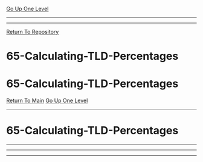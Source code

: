 [Go Up One Level](https://github.com/DigitalWarrior/piholeparser/blob/master/RecentRunLogs/TopLevelScripts/.md)
____________________________________
____________________________________
[Return To Repository](https://github.com/DigitalWarrior/piholeparser/)
# 65-Calculating-TLD-Percentages
# 65-Calculating-TLD-Percentages
[Return To Main](https://github.com/DigitalWarrior/piholeparser/blob/master/RecentRunLogs/Mainlog.md)
[Go Up One Level](https://github.com/DigitalWarrior/piholeparser/blob/master/RecentRunLogs/TopLevelScripts/.md)
____________________________________
# 65-Calculating-TLD-Percentages
________________________________________________
________________________________________________
________________________________________________
